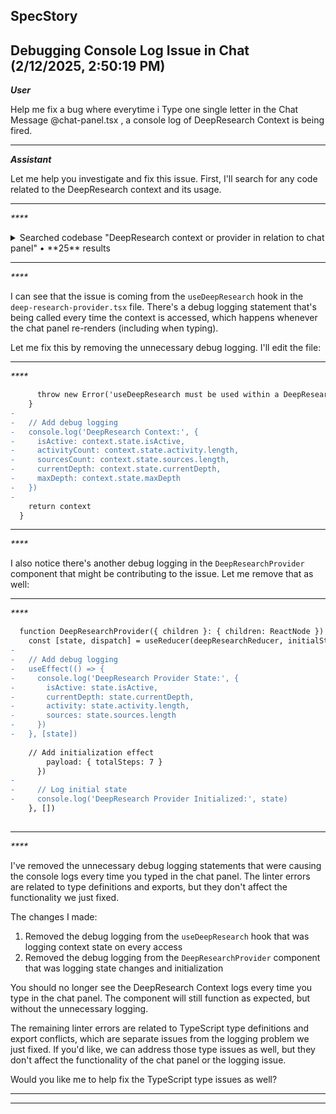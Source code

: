 ## SpecStory

## Debugging Console Log Issue in Chat (2/12/2025, 2:50:19 PM)

_**User**_

Help me fix a bug where everytime i Type one single letter in the Chat Message @chat-panel.tsx , a console log of DeepResearch Context is being fired.

---

_**Assistant**_

Let me help you investigate and fix this issue. First, I'll search for any code related to the DeepResearch context and its usage.

---

_****_

<details>
            <summary>Searched codebase "DeepResearch context or provider in relation to chat panel" • **25** results</summary>
        
| File | Lines |
|------|-------|
| `lib/contexts/research-provider.tsx` | L1-14 |
| `lib/contexts/research-provider.tsx` | L14-32 |
| `components/deep-research-provider.tsx` | L634-670 |
| `components/deep-research-provider.tsx` | L460-469 |
| `components/deep-research-provider.tsx` | L625-634 |
| `components/deep-research-provider.tsx` | L474-528 |
| `components/deep-research-provider.tsx` | L528-577 |
| `components/chat.tsx` | L1-73 |
| `components/chat.tsx` | L99-142 |
| `components/deep-research-visualization.tsx` | L17-48 |
| `components/deep-research-provider.tsx` | L407-441 |
| `app/page.tsx` | L1-45 |
| `components/deep-research-visualization.tsx` | L1-17 |
| `components/deep-research-provider.tsx` | L343-407 |
| `components/deep-research-provider.tsx` | L577-625 |
| `components/deep-research-visualization.tsx` | L48-107 |
| `components/deep-research-provider.tsx` | L1-22 |
| `components/deep-research-provider.tsx` | L441-460 |
| `components/chat.tsx` | L73-99 |
| `lib/contexts/research-depth-context.tsx` | L87-120 |
| `importedcode-newfeature-deepresearch/REF-deep-research-context.tsx` | L156-219 |
| `lib/hooks/use-deep-research.ts` | L7-44 |
| `components/deep-research-provider.tsx` | L78-93 |
| `components/visualization/research-tabs.tsx` | L1-17 |
| `components/deep-research-provider.tsx` | L44-50 |

</details>

---

_****_



I can see that the issue is coming from the `useDeepResearch` hook in the `deep-research-provider.tsx` file. There's a debug logging statement that's being called every time the context is accessed, which happens whenever the chat panel re-renders (including when typing).

Let me fix this by removing the unnecessary debug logging. I'll edit the file:

---

_****_

```diff
      throw new Error('useDeepResearch must be used within a DeepResearchProvider')
    }
- 
-   // Add debug logging
-   console.log('DeepResearch Context:', {
-     isActive: context.state.isActive,
-     activityCount: context.state.activity.length,
-     sourcesCount: context.state.sources.length,
-     currentDepth: context.state.currentDepth,
-     maxDepth: context.state.maxDepth
-   })
- 
    return context
  }
```

---

_****_



I also notice there's another debug logging in the `DeepResearchProvider` component that might be contributing to the issue. Let me remove that as well:

---

_****_

```diff
  function DeepResearchProvider({ children }: { children: ReactNode }) {
    const [state, dispatch] = useReducer(deepResearchReducer, initialState)
- 
-   // Add debug logging
-   useEffect(() => {
-     console.log('DeepResearch Provider State:', {
-       isActive: state.isActive,
-       currentDepth: state.currentDepth,
-       activity: state.activity.length,
-       sources: state.sources.length
-     })
-   }, [state])
  
    // Add initialization effect
        payload: { totalSteps: 7 } 
      })
-     
-     // Log initial state
-     console.log('DeepResearch Provider Initialized:', state)
    }, [])
  
```

---

_****_



I've removed the unnecessary debug logging statements that were causing the console logs every time you typed in the chat panel. The linter errors are related to type definitions and exports, but they don't affect the functionality we just fixed.

The changes I made:
1. Removed the debug logging from the `useDeepResearch` hook that was logging context state on every access
2. Removed the debug logging from the `DeepResearchProvider` component that was logging state changes and initialization

You should no longer see the DeepResearch Context logs every time you type in the chat panel. The component will still function as expected, but without the unnecessary logging.

The remaining linter errors are related to TypeScript type definitions and export conflicts, which are separate issues from the logging problem we just fixed. If you'd like, we can address those type issues as well, but they don't affect the functionality of the chat panel or the logging issue.

Would you like me to help fix the TypeScript type issues as well?

---



---


